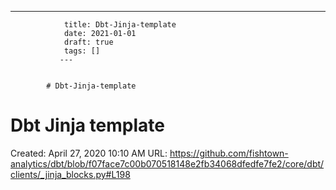 ---
                title: Dbt-Jinja-template
                date: 2021-01-01    
                draft: true
                tags: []
               ---


            # Dbt-Jinja-template

# Dbt Jinja template
Created: April 27, 2020 10:10 AM
URL: https://github.com/fishtown-analytics/dbt/blob/f07face7c00b070518148e2fb34068dfedfe7fe2/core/dbt/clients/_jinja_blocks.py#L198